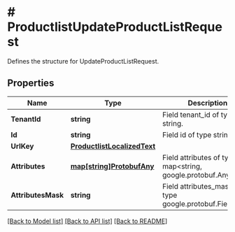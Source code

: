 # # ProductlistUpdateProductListRequest
Defines the structure for UpdateProductListRequest.

## Properties 


Name | Type | Description | Notes
------------ | ------------- | ------------- | -------------
**TenantId**| **string** | Field tenant_id of type string.  | [optional]
**Id**| **string** | Field id of type string.  | [optional]
**UrlKey**| [**ProductlistLocalizedText**](ProductlistLocalizedText.md) |   | [optional]
**Attributes**| [**map[string]ProtobufAny**](ProtobufAny.md) | Field attributes of type map&lt;string, google.protobuf.Any&gt;.  | [optional]
**AttributesMask**| **string** | Field attributes_mask of type google.protobuf.FieldMask.  | [optional]


[[Back to Model list]](../../README.md#models) [[Back to API list]](../../README.md#endpoints) [[Back to README]](../../README.md)

